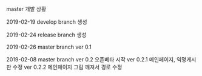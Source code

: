 master 개발 상황

2019-02-19
develop branch 생성

2019-02-24
release branch 생성

2019-02-26
master branch ver 0.1

2019-02-08
master branch ver 0.2
오픈베타 시작
ver 0.2.1
메인페이지, 익명게시판 수정
ver 0.2.2
메인페이지 그림 깨져서 경로 수정
